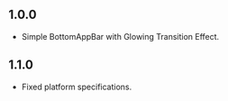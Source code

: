 ## 1.0.0

* Simple BottomAppBar with Glowing Transition Effect.

## 1.1.0

* Fixed platform specifications.

